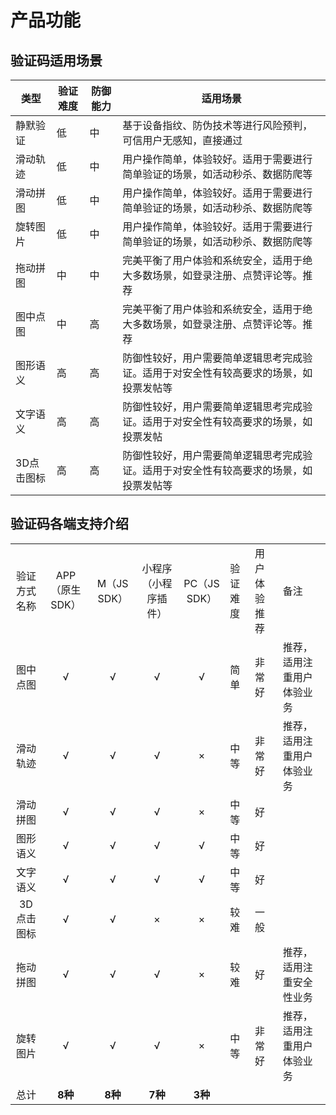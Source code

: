 # 产品功能

## 验证码适用场景

| **类型**   | **验证难度** | **防御能力** | **适用场景**                                                 |
| ---------- | ------------ | ------------ | ------------------------------------------------------------ |
| 静默验证   | 低           | 中           | 基于设备指纹、防伪技术等进行风险预判，可信用户无感知，直接通过 |
| 滑动轨迹   | 低           | 中           | 用户操作简单，体验较好。适用于需要进行简单验证的场景，如活动秒杀、数据防爬等 |
| 滑动拼图   | 低           | 中           | 用户操作简单，体验较好。适用于需要进行简单验证的场景，如活动秒杀、数据防爬等 |
| 旋转图片   | 低           | 中           | 用户操作简单，体验较好。适用于需要进行简单验证的场景，如活动秒杀、数据防爬等 |
| 拖动拼图   | 中           | 中           | 完美平衡了用户体验和系统安全，适用于绝大多数场景，如登录注册、点赞评论等。推荐 |
| 图中点图   | 中           | 高           | 完美平衡了用户体验和系统安全，适用于绝大多数场景，如登录注册、点赞评论等。推荐 |
| 图形语义   | 高           | 高           | 防御性较好，用户需要简单逻辑思考完成验证。适用于对安全性有较高要求的场景，如投票发帖等 |
| 文字语义   | 高           | 高           | 防御性较好，用户需要简单逻辑思考完成验证。适用于对安全性有较高要求的场景，如投票发帖 |
| 3D点击图标 | 高           | 高           | 防御性较好，用户需要简单逻辑思考完成验证。适用于对安全性有较高要求的场景，如投票发帖等 |

## 验证码各端支持介绍

|              |                |             |                      |              |          |              |                            |
| :----------: | :------------: | :---------: | :------------------: | :----------: | :------- | :----------- | :------------------------- |
| 验证方式名称 | APP（原生SDK） | M（JS SDK） | 小程序（小程序插件） | PC（JS SDK） | 验证难度 | 用户体验推荐 | 备注                       |
|   图中点图   |       √        |      √      |          √           |      √       | 简单     | 非常好       | 推荐，适用注重用户体验业务 |
|   滑动轨迹   |       √        |      √      |          √           |      ×       | 中等     | 非常好       | 推荐，适用注重用户体验业务 |
|   滑动拼图   |       √        |      √      |          √           |      ×       | 中等     | 好           |                            |
|   图形语义   |       √        |      √      |          √           |      √       | 中等     | 好           |                            |
|   文字语义   |       √        |      √      |          √           |      √       | 中等     | 好           |                            |
|  3D点击图标  |       √        |      √      |          ×           |      ×       | 较难     | 一般         |                            |
|   拖动拼图   |       √        |      √      |          √           |      ×       | 较难     | 好           | 推荐，适用注重安全性业务   |
|   旋转图片   |       √        |      √      |          √           |      ×       | 中等     | 非常好       | 推荐，适用注重用户体验业务 |
|     总计     |    **8种**     |   **8种**   |       **7种**        |   **3种**    |          |              |                            |